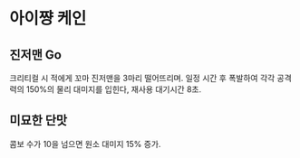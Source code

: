 # 아이쨩 케인

## 진저맨 Go

크리티컬 시 적에게 꼬마 진저맨을 3마리 떨어뜨리며. 일정 시간 후 폭발하여 각각 공격력의 150%의 물리 대미지를 입힌다, 재사용 대기시간 8초.

## 미묘한 단맛

콤보 수가 10을 넘으면 원소 대미지 15% 증가.
